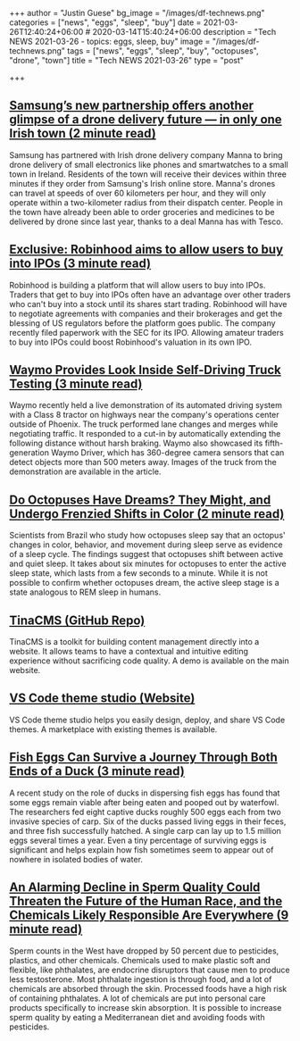 +++
author = "Justin Guese"
bg_image = "/images/df-technews.png"
categories = ["news", "eggs", "sleep", "buy"]
date = 2021-03-26T12:40:24+06:00 # 2020-03-14T15:40:24+06:00
description = "Tech NEWS 2021-03-26 - topics: eggs, sleep, buy"
image = "/images/df-technews.png"
tags = ["news", "eggs", "sleep", "buy", "octopuses", "drone", "town"]
title = "Tech NEWS 2021-03-26"
type = "post"

+++

## [Samsung’s new partnership offers another glimpse of a drone delivery future — in only one Irish town (2 minute read)](https://www.theverge.com/2021/3/25/22350861/samsung-drone-delivery-manna-ireland-electronics)

Samsung has partnered with Irish drone delivery company Manna to bring drone delivery of small electronics like phones and smartwatches to a small town in Ireland. Residents of the town will receive their devices within three minutes if they order from Samsung's Irish online store. Manna's drones can travel at speeds of over 60 kilometers per hour, and they will only operate within a two-kilometer radius from their dispatch center. People in the town have already been able to order groceries and medicines to be delivered by drone since last year, thanks to a deal Manna has with Tesco.

## [Exclusive: Robinhood aims to allow users to buy into IPOs (3 minute read)](https://www.reuters.com/article/us-robinhood-ipo-distribution-exclusive-idUSKBN2BH36G)

Robinhood is building a platform that will allow users to buy into IPOs. Traders that get to buy into IPOs often have an advantage over other traders who can't buy into a stock until its shares start trading. Robinhood will have to negotiate agreements with companies and their brokerages and get the blessing of US regulators before the platform goes public. The company recently filed paperwork with the SEC for its IPO. Allowing amateur traders to buy into IPOs could boost Robinhood's valuation in its own IPO.

## [Waymo Provides Look Inside Self-Driving Truck Testing (3 minute read)](https://www.ttnews.com/articles/waymo-provides-look-inside-self-driving-truck-testing)

Waymo recently held a live demonstration of its automated driving system with a Class 8 tractor on highways near the company's operations center outside of Phoenix. The truck performed lane changes and merges while negotiating traffic. It responded to a cut-in by automatically extending the following distance without harsh braking. Waymo also showcased its fifth-generation Waymo Driver, which has 360-degree camera sensors that can detect objects more than 500 meters away. Images of the truck from the demonstration are available in the article.

## [Do Octopuses Have Dreams? They Might, and Undergo Frenzied Shifts in Color (2 minute read)](https://interestingengineering.com/do-octopuses-have-dreams-shifts-color-rem-sleep)

Scientists from Brazil who study how octopuses sleep say that an octopus' changes in color, behavior, and movement during sleep serve as evidence of a sleep cycle. The findings suggest that octopuses shift between active and quiet sleep. It takes about six minutes for octopuses to enter the active sleep state, which lasts from a few seconds to a minute. While it is not possible to confirm whether octopuses dream, the active sleep stage is a state analogous to REM sleep in humans.

## [TinaCMS (GitHub Repo)](https://github.com/tinacms/tinacms)

TinaCMS is a toolkit for building content management directly into a website. It allows teams to have a contextual and intuitive editing experience without sacrificing code quality. A demo is available on the main website.

## [VS Code theme studio (Website)](https://themes.vscode.one/)

VS Code theme studio helps you easily design, deploy, and share VS Code themes. A marketplace with existing themes is available.

## [Fish Eggs Can Survive a Journey Through Both Ends of a Duck (3 minute read)](https://www.smithsonianmag.com/smart-news/special-delivery-duck-poop-may-transport-fish-eggs-new-waters-180975230/)

A recent study on the role of ducks in dispersing fish eggs has found that some eggs remain viable after being eaten and pooped out by waterfowl. The researchers fed eight captive ducks roughly 500 eggs each from two invasive species of carp. Six of the ducks passed living eggs in their feces, and three fish successfully hatched. A single carp can lay up to 1.5 million eggs several times a year. Even a tiny percentage of surviving eggs is significant and helps explain how fish sometimes seem to appear out of nowhere in isolated bodies of water.

## [An Alarming Decline in Sperm Quality Could Threaten the Future of the Human Race, and the Chemicals Likely Responsible Are Everywhere (9 minute read)](https://www.gq.com/story/shanna-swan-interview)

Sperm counts in the West have dropped by 50 percent due to pesticides, plastics, and other chemicals. Chemicals used to make plastic soft and flexible, like phthalates, are endocrine disruptors that cause men to produce less testosterone. Most phthalate ingestion is through food, and a lot of chemicals are absorbed through the skin. Processed foods have a high risk of containing phthalates. A lot of chemicals are put into personal care products specifically to increase skin absorption. It is possible to increase sperm quality by eating a Mediterranean diet and avoiding foods with pesticides.

